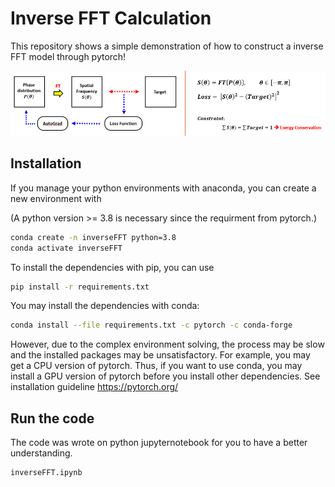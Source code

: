 # Inverse FFT Calculation
This repository shows a simple demonstration of how to construct a inverse FFT model through pytorch!

<img src="Figure/Process_flow.png"     alt="Process Flow">

##


## Installation

If you manage your python environments with anaconda, you can create a new environment with

(A python version >= 3.8 is necessary since the requirment from pytorch.)
```bash
conda create -n inverseFFT python=3.8
conda activate inverseFFT
```

To install the dependencies with pip, you can use
```bash
pip install -r requirements.txt
```

You may install the dependencies with conda:
```bash
conda install --file requirements.txt -c pytorch -c conda-forge
```
However, due to the complex environment solving, the process may be slow and the installed packages may be unsatisfactory. 
For example, you may get a CPU version of pytorch. 
Thus, if you want to use conda, you may install a GPU version of pytorch before you install other dependencies.
See installation guideline https://pytorch.org/

## Run the code

The code was wrote on python jupyternotebook for you to have a better understanding.
```bash
inverseFFT.ipynb
```
